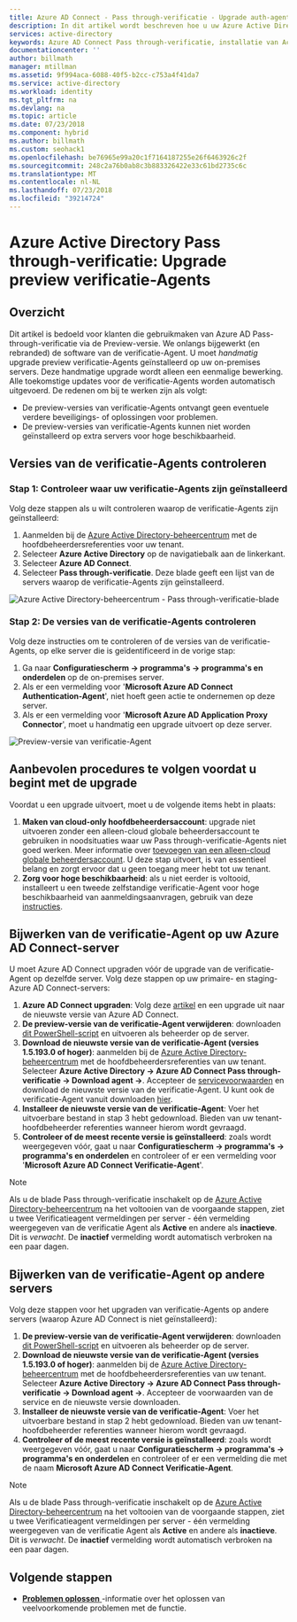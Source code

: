 ```yaml
---
title: Azure AD Connect - Pass through-verificatie - Upgrade auth-agents | Microsoft Docs
description: In dit artikel wordt beschreven hoe u uw Azure Active Directory (Azure AD) Pass through-verificatie-configuratie bijwerken.
services: active-directory
keywords: Azure AD Connect Pass through-verificatie, installatie van Active Directory, vereiste onderdelen voor Azure AD, SSO, Single Sign-on
documentationcenter: ''
author: billmath
manager: mtillman
ms.assetid: 9f994aca-6088-40f5-b2cc-c753a4f41da7
ms.service: active-directory
ms.workload: identity
ms.tgt_pltfrm: na
ms.devlang: na
ms.topic: article
ms.date: 07/23/2018
ms.component: hybrid
ms.author: billmath
ms.custom: seohack1
ms.openlocfilehash: be76965e99a20c1f7164187255e26f6463926c2f
ms.sourcegitcommit: 248c2a76b0ab8c3b883326422e33c61bd2735c6c
ms.translationtype: MT
ms.contentlocale: nl-NL
ms.lasthandoff: 07/23/2018
ms.locfileid: "39214724"
---
```

# <a name="azure-active-directory-pass-through-authentication-upgrade-preview-authentication-agents"></a>Azure Active Directory Pass through-verificatie: Upgrade preview verificatie-Agents

## <a name="overview"></a>Overzicht

Dit artikel is bedoeld voor klanten die gebruikmaken van Azure AD Pass-through-verificatie via de Preview-versie. We onlangs bijgewerkt (en rebranded) de software van de verificatie-Agent. U moet _handmatig_ upgrade preview verificatie-Agents geïnstalleerd op uw on-premises servers. Deze handmatige upgrade wordt alleen een eenmalige bewerking. Alle toekomstige updates voor de verificatie-Agents worden automatisch uitgevoerd. De redenen om bij te werken zijn als volgt:

- De preview-versies van verificatie-Agents ontvangt geen eventuele verdere beveiligings- of oplossingen voor problemen.
-   De preview-versies van verificatie-Agents kunnen niet worden geïnstalleerd op extra servers voor hoge beschikbaarheid.

## <a name="check-versions-of-your-authentication-agents"></a>Versies van de verificatie-Agents controleren

### <a name="step-1-check-where-your-authentication-agents-are-installed"></a>Stap 1: Controleer waar uw verificatie-Agents zijn geïnstalleerd

Volg deze stappen als u wilt controleren waarop de verificatie-Agents zijn geïnstalleerd:

1. Aanmelden bij de [Azure Active Directory-beheercentrum](https://aad.portal.azure.com) met de hoofdbeheerdersreferenties voor uw tenant.
2. Selecteer **Azure Active Directory** op de navigatiebalk aan de linkerkant.
3. Selecteer **Azure AD Connect**. 
4. Selecteer **Pass through-verificatie**. Deze blade geeft een lijst van de servers waarop de verificatie-Agents zijn geïnstalleerd.

![Azure Active Directory-beheercentrum - Pass through-verificatie-blade](./media/active-directory-aadconnect-pass-through-authentication/pta8.png)

### <a name="step-2-check-the-versions-of-your-authentication-agents"></a>Stap 2: De versies van de verificatie-Agents controleren

Volg deze instructies om te controleren of de versies van de verificatie-Agents, op elke server die is geïdentificeerd in de vorige stap:

1. Ga naar **Configuratiescherm -> programma's -> programma's en onderdelen** op de on-premises server.
2. Als er een vermelding voor '**Microsoft Azure AD Connect Authentication-Agent**', niet hoeft geen actie te ondernemen op deze server.
3. Als er een vermelding voor '**Microsoft Azure AD Application Proxy Connector**', moet u handmatig een upgrade uitvoert op deze server.

![Preview-versie van verificatie-Agent](./media/active-directory-aadconnect-pass-through-authentication/pta6.png)

## <a name="best-practices-to-follow-before-starting-the-upgrade"></a>Aanbevolen procedures te volgen voordat u begint met de upgrade

Voordat u een upgrade uitvoert, moet u de volgende items hebt in plaats:

1. **Maken van cloud-only hoofdbeheerdersaccount**: upgrade niet uitvoeren zonder een alleen-cloud globale beheerdersaccount te gebruiken in noodsituaties waar uw Pass through-verificatie-Agents niet goed werken. Meer informatie over [toevoegen van een alleen-cloud globale beheerdersaccount](../active-directory-users-create-azure-portal.md). U deze stap uitvoert, is van essentieel belang en zorgt ervoor dat u geen toegang meer hebt tot uw tenant.
2.  **Zorg voor hoge beschikbaarheid**: als u niet eerder is voltooid, installeert u een tweede zelfstandige verificatie-Agent voor hoge beschikbaarheid van aanmeldingsaanvragen, gebruik van deze [instructies](active-directory-aadconnect-pass-through-authentication-quick-start.md#step-4-ensure-high-availability).

## <a name="upgrading-the-authentication-agent-on-your-azure-ad-connect-server"></a>Bijwerken van de verificatie-Agent op uw Azure AD Connect-server

U moet Azure AD Connect upgraden vóór de upgrade van de verificatie-Agent op dezelfde server. Volg deze stappen op uw primaire- en staging-Azure AD Connect-servers:

1. **Azure AD Connect upgraden**: Volg deze [artikel](./active-directory-aadconnect-upgrade-previous-version.md) en een upgrade uit naar de nieuwste versie van Azure AD Connect.
2. **De preview-versie van de verificatie-Agent verwijderen**: downloaden [dit PowerShell-script](https://aka.ms/rmpreviewagent) en uitvoeren als beheerder op de server.
3. **Download de nieuwste versie van de verificatie-Agent (versies 1.5.193.0 of hoger)**: aanmelden bij de [Azure Active Directory-beheercentrum](https://aad.portal.azure.com) met de hoofdbeheerdersreferenties van uw tenant. Selecteer **Azure Active Directory -> Azure AD Connect Pass through-verificatie -> Download agent ->**. Accepteer de [servicevoorwaarden](https://aka.ms/authagenteula) en download de nieuwste versie van de verificatie-Agent. U kunt ook de verificatie-Agent vanuit downloaden [hier](https://aka.ms/getauthagent).
4. **Installeer de nieuwste versie van de verificatie-Agent**: Voer het uitvoerbare bestand in stap 3 hebt gedownload. Bieden van uw tenant-hoofdbeheerder referenties wanneer hierom wordt gevraagd.
5. **Controleer of de meest recente versie is geïnstalleerd**: zoals wordt weergegeven vóór, gaat u naar **Configuratiescherm -> programma's -> programma's en onderdelen** en controleer of er een vermelding voor '**Microsoft Azure AD Connect Verificatie-Agent**'.

>[!NOTE]
>Als u de blade Pass through-verificatie inschakelt op de [Azure Active Directory-beheercentrum](https://aad.portal.azure.com) na het voltooien van de voorgaande stappen, ziet u twee Verificatieagent vermeldingen per server - één vermelding weergegeven van de verificatie Agent als **Active** en andere als **inactieve**. Dit is _verwacht_. De **inactief** vermelding wordt automatisch verbroken na een paar dagen.

## <a name="upgrading-the-authentication-agent-on-other-servers"></a>Bijwerken van de verificatie-Agent op andere servers

Volg deze stappen voor het upgraden van verificatie-Agents op andere servers (waarop Azure AD Connect is niet geïnstalleerd):

1. **De preview-versie van de verificatie-Agent verwijderen**: downloaden [dit PowerShell-script](https://aka.ms/rmpreviewagent) en uitvoeren als beheerder op de server.
2. **Download de nieuwste versie van de verificatie-Agent (versies 1.5.193.0 of hoger)**: aanmelden bij de [Azure Active Directory-beheercentrum](https://aad.portal.azure.com) met de hoofdbeheerdersreferenties van uw tenant. Selecteer **Azure Active Directory -> Azure AD Connect Pass through-verificatie -> Download agent ->**. Accepteer de voorwaarden van de service en de nieuwste versie downloaden.
3. **Installeer de nieuwste versie van de verificatie-Agent**: Voer het uitvoerbare bestand in stap 2 hebt gedownload. Bieden van uw tenant-hoofdbeheerder referenties wanneer hierom wordt gevraagd.
4. **Controleer of de meest recente versie is geïnstalleerd**: zoals wordt weergegeven vóór, gaat u naar **Configuratiescherm -> programma's -> programma's en onderdelen** en controleer of er een vermelding die met de naam **Microsoft Azure AD Connect Verificatie-Agent**.

>[!NOTE]
>Als u de blade Pass through-verificatie inschakelt op de [Azure Active Directory-beheercentrum](https://aad.portal.azure.com) na het voltooien van de voorgaande stappen, ziet u twee Verificatieagent vermeldingen per server - één vermelding weergegeven van de verificatie Agent als **Active** en andere als **inactieve**. Dit is _verwacht_. De **inactief** vermelding wordt automatisch verbroken na een paar dagen.

## <a name="next-steps"></a>Volgende stappen
- [**Problemen oplossen** ](active-directory-aadconnect-troubleshoot-pass-through-authentication.md) -informatie over het oplossen van veelvoorkomende problemen met de functie.
